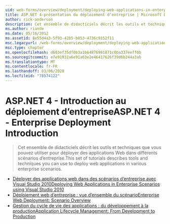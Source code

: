 ```yaml
---
uid: web-forms/overview/deployment/deploying-web-applications-in-enterprise-scenarios/index
title: ASP.NET 4-présentation du déploiement d’entreprise | Microsoft Docs
author: rick-anderson
description: Cet ensemble de didacticiels décrit les outils et techniques que vous pouvez utiliser pour déployer des applications Web dans différents scénarios d’entreprise.
ms.author: riande
ms.date: 05/16/2012
ms.assetid: 8e55d4a3-5f93-42b5-b053-4736c9152f11
msc.legacyurl: /web-forms/overview/deployment/deploying-web-applications-in-enterprise-scenarios
msc.type: chapter
ms.openlocfilehash: d603ef35df0b3a1b64876981871c0ba337eeff0b
ms.sourcegitcommit: e7e91932a6e91a63e2e46417626f39d6b244a3ab
ms.translationtype: MT
ms.contentlocale: fr-FR
ms.lasthandoff: 03/06/2020
ms.locfileid: "78574122"
---
```

# <a name="aspnet-4---enterprise-deployment-introduction"></a><span data-ttu-id="19564-103">ASP.NET 4 - Introduction au déploiement d’entreprise</span><span class="sxs-lookup"><span data-stu-id="19564-103">ASP.NET 4 - Enterprise Deployment Introduction</span></span>

> <span data-ttu-id="19564-104">Cet ensemble de didacticiels décrit les outils et techniques que vous pouvez utiliser pour déployer des applications Web dans différents scénarios d’entreprise.</span><span class="sxs-lookup"><span data-stu-id="19564-104">This set of tutorials describes tools and techniques you can use to deploy web applications in various enterprise scenarios.</span></span>

- [<span data-ttu-id="19564-105">Déployer des applications web dans des scénarios d’entreprise avec Visual Studio 2010</span><span class="sxs-lookup"><span data-stu-id="19564-105">Deploying Web Applications in Enterprise Scenarios using Visual Studio 2010</span></span>](deploying-web-applications-in-enterprise-scenarios.md)
- [<span data-ttu-id="19564-106">Déploiement web d’entreprise : vue d’ensemble du scénario</span><span class="sxs-lookup"><span data-stu-id="19564-106">Enterprise Web Deployment: Scenario Overview</span></span>](enterprise-web-deployment-scenario-overview.md)
- [<span data-ttu-id="19564-107">Gestion du cycle de vie des applications : du développement à la production</span><span class="sxs-lookup"><span data-stu-id="19564-107">Application Lifecycle Management: From Development to Production</span></span>](application-lifecycle-management-from-development-to-production.md)
